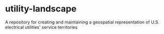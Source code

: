utility-landscape
=================

A repository for creating and maintaining a geospatial representation of U.S. electrical utilities' service territories

